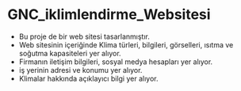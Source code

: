 # GNC_iklimlendirme_Websitesi
- Bu proje de bir web sitesi tasarlanmıştır. 
- Web sitesinin içeriğinde Klima türleri, bilgileri, görselleri, ısıtma ve soğutma kapasiteleri yer alıyor.
- Firmanın iletişim bilgileri, sosyal medya hesapları yer alıyor.
- iş yerinin adresi ve konumu yer alıyor.
- Klimalar hakkında açıklayıcı bilgi yer alıyor.  
